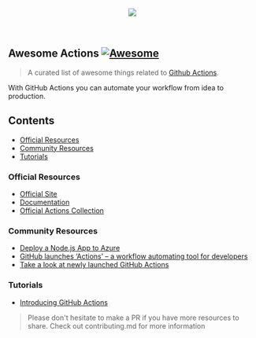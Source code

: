 <p align="center">
  <br>
    <img src="https://image.ibb.co/cZ1q5f/awesome-actions.jpg" />
  <br>
  <br>
  <br>
</p>

## Awesome Actions [![Awesome](https://cdn.rawgit.com/sindresorhus/awesome/d7305f38d29fed78fa85652e3a63e154dd8e8829/media/badge.svg)](https://github.com/sindresorhus/awesome)

> A curated list of awesome things related to [Github Actions](https://github.com/features/actions).

With GitHub Actions you can automate your workflow from idea to production.

## Contents

- [Official Resources](#official-resources)
- [Community Resources](#community-resources)
- [Tutorials](#tutorials)

### Official Resources

- [Official Site](https://github.com/features/actions)
- [Documentation](https://developer.github.com/actions/)
- [Official Actions Collection](https://github.com/actions)

### Community Resources

- [Deploy a Node.js App to Azure](https://github.com/sdras/example-azure-node)
- [GitHub launches ‘Actions’ – a workflow automating tool for developers](https://www.techworm.net/programming/github-actions-workflow-automating-tool/)
- [Take a look at newly launched GitHub Actions](https://www.pulse.ng/bi/tech/heres-a-look-at-github-actions-githubs-new-feature-thats-like-apple-shortcuts-but-for-code-msft-id8985536.html)

### Tutorials

- [Introducing GitHub Actions](https://css-tricks.com/introducing-github-actions/)

> Please don't hesitate to make a PR if you have more resources to share. Check out contributing.md for more information
